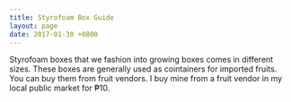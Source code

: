 ```yaml
---
title: Styrofoam Box Guide
layout: page
date: 2017-01-30 +0800
---
```


Styrofoam boxes that we fashion into growing boxes comes in different sizes. These
boxes are generally used as cointainers for imported fruits. You can buy them
from fruit vendors. I buy mine from a fruit vendor in my local public market for
₱10.
